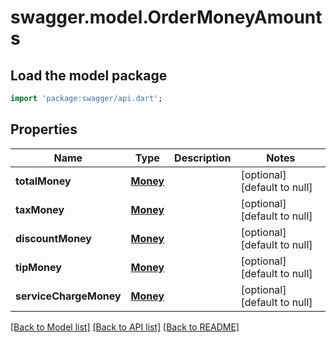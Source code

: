 # swagger.model.OrderMoneyAmounts

## Load the model package
```dart
import 'package:swagger/api.dart';
```

## Properties
Name | Type | Description | Notes
------------ | ------------- | ------------- | -------------
**totalMoney** | [**Money**](Money.md) |  | [optional] [default to null]
**taxMoney** | [**Money**](Money.md) |  | [optional] [default to null]
**discountMoney** | [**Money**](Money.md) |  | [optional] [default to null]
**tipMoney** | [**Money**](Money.md) |  | [optional] [default to null]
**serviceChargeMoney** | [**Money**](Money.md) |  | [optional] [default to null]

[[Back to Model list]](../README.md#documentation-for-models) [[Back to API list]](../README.md#documentation-for-api-endpoints) [[Back to README]](../README.md)

